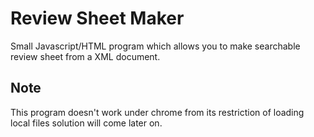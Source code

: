 # Review Sheet Maker
Small Javascript/HTML program which allows you to make searchable review sheet from a XML document.

## Note
This program doesn't work under chrome from its restriction of loading local files solution will come later on.
